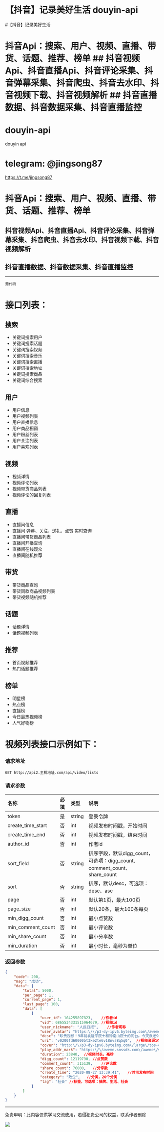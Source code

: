 # 【抖音】记录美好生活 douyin-api
#【抖音】记录美好生活
# 抖音Api：搜索、用户、视频、直播、带货、话题、推荐、榜单  ## 抖音视频Api、抖音直播Api、抖音评论采集、抖音弹幕采集、抖音爬虫、抖音去水印、抖音视频下载、抖音视频解析 ## 抖音直播数据、抖音数据采集、抖音直播监控


# douyin-api
douyin api

# telegram: @jingsong87
https://t.me/jingsong87


# 抖音Api：搜索、用户、视频、直播、带货、话题、推荐、榜单

## 抖音视频Api、抖音直播Api、抖音评论采集、抖音弹幕采集、抖音爬虫、抖音去水印、抖音视频下载、抖音视频解析
## 抖音直播数据、抖音数据采集、抖音直播监控

---

```
源代码
```



# 接口列表：

## 搜索

- 关键词搜索用户
- 关键词搜索话题
- 关键词搜索视频
- 关键词搜索音乐
- 关键词搜索直播
- 关键词搜索地址
- 关键词搜索商品
- 关键词综合搜索

## 用户

- 用户信息
- 用户视频列表
- 用户直播信息
- 用户商品橱窗
- 用户粉丝列表
- 用户关注列表
- 用户喜欢列表

## 视频

- 视频详情
- 视频评论列表
- 视频带货商品列表
- 视频评论的回复列表

## 直播

- 直播间信息
- 直播间 弹幕、关注、送礼、点赞 实时查询
- 直播间带货商品列表
- 直播间开播查询
- 直播间在线观众
- 直播间随机推荐

## 带货

- 带货商品查询
- 带货同款商品视频列表
- 带货视频随机推荐

## 话题

- 话题详情
- 话题视频列表

## 推荐

- 首页视频推荐
- 热门话题推荐

## 榜单

- 明星榜
- 热点榜
- 直播榜
- 今日最热视频榜
- 人气好物榜


# 视频列表接口示例如下：

### 请求地址


```http
GET http://api2.主机地址.com/api/video/lists
```


### 请求参数
| 名称 | 必填 | 类型 | 说明 |
| :--- | :--- | :--- | :--- |
| token | 是 | string | 登录令牌 |
| create_time_start | 否 | int | 视频发布时间戳，开始时间 |
| create_time_end | 否 | int | 视频发布时间戳，结束时间 |
| author_id | 否 | int | 作者id |
| sort_field | 否 | string | 排序字段，默认digg_count，可选项：digg_count、comment_count、share_count |
| sort | 否 | string | 排序，默认desc，可选项：desc、asc |
| page | 否 | int | 默认第1页，最大100页 |
| page_size | 否 | int | 默认20条，最大100条每页 |
| min_digg_count | 否 | int | 最小点赞数 |
| min_comment_count | 否 | int | 最小评论数 |
| min_share_count | 否 | int | 最小分享数 |
| min_duration | 否 | int | 最小时长，毫秒为单位 |




### 返回参数

```json
{
    "code": 200,
    "msg": "成功",
    "data": {
        "total": 5000,
        "per_page": 1,
        "current_page": 1,
        "last_page": 100,
        "data": [
            {
                "user_id": 104255897823,	//作者id
                "vid": 6865534331515964679,	//视频id
                "user_nickname": "人民日报",	//作者昵称
                "user_avatar": "https:\/\/p3-dy-ipv6.byteimg.com\/aweme\/100x100\/30ed2000aad26be101cad.jpeg?from=4010531038",	//作者头像
                "desc": "珍贵视频！9年前袁隆平院士和钟南山院士的同台。今天袁老90岁生日，生日快乐，也愿两位都健康快乐！",	//视频描述
                "uri": "v0200fd60000bt3ke2te6v18nvs8q5q0",	//视频资源定位id
                "cover": "http:\/\/p3-dy-ipv6.byteimg.com\/large\/tos-cn-p-0015\/e6240ccea8a84ff5a77b514ccdf00bc7_1598506787.webp?from=2563711402_large",	//视频封面
                "play_addr_mark": "https:\/\/aweme.snssdk.com\/aweme\/v1\/playwm?video_id=v0200fd60000bt3ke2te6v18nvs8q5q0",	//视频播放地址，带水印
                "duration": 23840,	//视频时长，毫秒
                "digg_count": 12119790,	//点赞数
                "comment_count": 315139,	//评论数
                "share_count": 76000,	//分享数
                "create_time": "2020-08-27 13:39:41",	//时间发布时间
                "category": "政企",	//分类，26个分类
                "tag": "社会"	//标签，可选项：搞笑、生活、社会
            }
        ]
    }
}
```

___________________
免责申明：此内容仅供学习交流使用，若侵犯贵公司的权益，联系作者删除

![](https://visitor-badge.laobi.icu/badge?page_id=Video-Hub.douyin-api)
